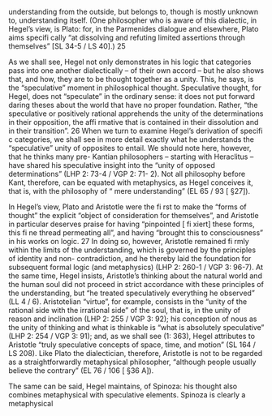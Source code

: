 understanding from the outside, but belongs to, though is mostly unknown to, understanding itself. (One philosopher who is aware of this dialectic, in Hegel’s view, is Plato: for, in the Parmenides dialogue and elsewhere, Plato aims specifi cally “at dissolving and refuting limited assertions through themselves” [SL 34-5 / LS 40].) 25

As we shall see, Hegel not only demonstrates in his logic that categories pass into one another dialectically – of their own accord – but he also shows that, and how, they are to be thought together as a unity. This, he says, is the “speculative” moment in philosophical thought. Speculative thought, for Hegel, does not “speculate” in the ordinary sense: it does not put forward daring theses about the world that have no proper foundation. Rather, “the speculative or positively rational apprehends the unity of the determinations in their opposition, the affi rmative that is contained in their dissolution and in their transition”. 26 When we turn to examine Hegel’s derivation of specifi c categories, we shall see in more detail exactly what he understands the “speculative” unity  of opposites to entail. We should note here, however, that he thinks many pre- Kantian philosophers – starting with Heraclitus – have shared his speculative  insight into the “unity of opposed determinations” (LHP 2: 73-4 / VGP 2: 71- 2). Not all philosophy before Kant, therefore, can be equated with metaphysics, as Hegel conceives it, that is, with the philosophy of “ mere understanding” (EL 65 / 93 [ §27]).

In Hegel’s view, Plato and Aristotle were the fi rst to make the “forms of thought” the explicit “object of consideration for themselves”, and Aristotle in particular deserves praise for having “pinpointed [ fi xiert] these forms, this fi ne thread permeating all”, and having “brought this to consciousness” in his works on logic. 27 In doing so, however, Aristotle remained fi rmly within the limits of  the understanding, which is governed by the principles of identity and non- contradiction, and he thereby laid the foundation for subsequent formal logic  (and metaphysics) (LHP 2: 260-1 / VGP 3: 96-7). At the same time, Hegel insists, Aristotle’s thinking about the natural world and the human soul did not proceed in strict accordance with these principles of the understanding, but “he treated speculatively everything he observed” (LL 4 / 6). Aristotelian “virtue”, for example, consists in the “unity of the rational side with the irrational side” of the soul, that is, in the unity of reason and inclination (LHP 2: 255 / VGP 3: 92); his conception of nous as the unity of thinking and what is thinkable is “what is absolutely speculative” (LHP 2: 254 / VGP 3: 91); and, as we shall see (1: 363), Hegel attributes to Aristotle “truly speculative concepts of space, time, and motion” (SL 164 / LS 208). Like Plato the dialectician, therefore, Aristotle is not to be regarded as a straightforwardly metaphysical philosopher, “although people usually believe the contrary” (EL 76 / 106 [ §36 A]).

The same can be said, Hegel maintains, of Spinoza: his thought also combines metaphysical with speculative elements. Spinoza is clearly a metaphysical
